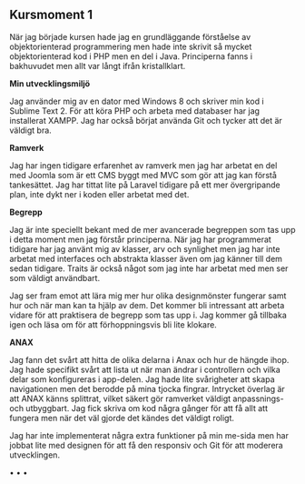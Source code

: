 Kursmoment 1
------------

När jag började kursen hade jag en grundläggande förståelse av objektorienterad programmering men hade inte skrivit så mycket objektorienterad kod i PHP men en del i Java. Principerna fanns i bakhuvudet men allt var långt ifrån kristallklart.

**Min utvecklingsmiljö**

Jag använder mig av en dator med Windows 8 och  skriver min kod i Sublime Text 2. För att köra PHP och arbeta med databaser har jag  installerat XAMPP. Jag har också börjat använda Git och tycker att det är väldigt bra.  

**Ramverk**

Jag har ingen tidigare erfarenhet av ramverk men jag har arbetat en del med Joomla som  är ett CMS byggt med MVC som gör att jag kan förstå tankesättet. Jag har tittat lite på Laravel tidigare på ett mer övergripande plan, inte dykt ner i koden eller arbetat med det.

**Begrepp**

Jag är inte speciellt bekant med de mer avancerade begreppen som tas upp i detta moment men jag förstår principerna. När jag har programmerat tidigare har jag använt mig av klasser, arv och synlighet men jag har inte arbetat med interfaces och abstrakta klasser även om jag känner till dem sedan tidigare. Traits är också något som jag inte har arbetat med men ser som väldigt användbart.

 Jag ser fram emot att lära mig mer hur olika designmönster fungerar samt hur och när man kan ta hjälp av dem. Det kommer bli intressant att arbeta vidare för att praktisera de begrepp som tas upp i. Jag kommer gå tillbaka igen och läsa om för att förhoppningsvis bli lite klokare. 


**ANAX**

Jag fann det svårt att hitta de olika delarna i Anax och hur de hängde ihop. Jag hade specifikt svårt att lista ut när man ändrar i controllern och vilka delar som konfigureras i app-delen. Jag hade lite svårigheter att skapa navigationen men det berodde på mina tjocka fingrar. Intrycket överlag är att ANAX känns splittrat, vilket säkert gör ramverket väldigt anpassnings- och utbyggbart. Jag fick skriva om kod några gånger för att få allt att fungera men när det väl gjorde det kändes det väldigt roligt. 

Jag har inte implementerat några extra funktioner på min me-sida men har jobbat lite med designen för att få den responsiv och Git för att moderera utvecklingen. 

<span class="text-center">&bull; &bull; &bull;</span>

